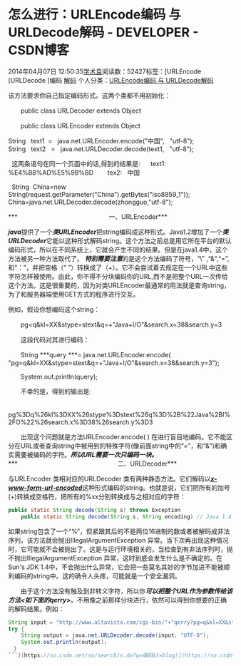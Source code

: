 # 怎么进行：URLEncode编码 与 URLDecode解码 - DEVELOPER - CSDN博客





2014年04月07日 12:50:35[学术袁](https://me.csdn.net/u012827205)阅读数：52427标签：[URLEncode																[URLDecode																[编码																[解码](https://so.csdn.net/so/search/s.do?q=解码&t=blog)
个人分类：[URLEncode编码 与 URLDecode解码](https://blog.csdn.net/u012827205/article/category/2172843)





                
该方法要求你自己指定编码形式。这两个类都不用初始化：


　　public class URLDecoder extends Object


　　public class URLEncoder extends Object


String   text1  =   java.net.URLEncoder.encode("中国",   "utf-8");   
        String   text2   =   java.net.URLDecoder.decode(text1,   "utf-8");   

  这两条语句在同一个页面中的话,得到的结果是:   
  text1:   %E4%B8%AD%E5%9B%BD     
  tex2:   中国  

  String  China=new      String(request.getParameter("China").getBytes("iso8859_1"));   
  China=java.net.URLDecoder.decode(zhongguo,"utf-8");   

***                                                    一、URLEncoder***

***java***提供了一个***类URLEncoder***把string编码成这种形式。Java1.2增加了一个***类URLDecoder***它能以这种形式解码string。这个方法之前总是用它所在平台的默认编码形式，所以在不同系统上，它就会产生不同的结果。但是在java1.4中，这个方法被另一种方法取代了。
***特别需要注意***的是这个方法编码了符号，“\” ,“&”,“=”,和“：”，并把空格（“ ”）转换成了（+）。它不会尝试着去规定在一个URL中这些字符怎样被使用。由此，你不得不分块编码你的URL,而不是把整个URL一次传给这个方法。这是很重要的，因为对类URLEncoder最通常的用法就是查询string，为了和服务器端使用GET方式的程序进行交互。


例如，假设你想编码这个string：


　　pg=q&kl=XX&stype=stext&q=+"Java+I/O"&search.x=38&search.y=3


　　这段代码对其进行编码：


　　String ***query ***= 
java.net.URLEncoder.encode( "pg=q&kl=XX&stype=stext&q=+"Java+I/O"&search.x=38&search.y=3");


       System.out.println(query);


　　不幸的是，得到的输出是:


　　pg%3Dq%26kl%3DXX%26stype%3Dstext%26q%3D%2B%22Java%2BI%2FO%22%26search.x%3D38%26search.y%3D3


　　出现这个问题就是方法URLEncoder.encode( ) 在进行盲目地编码。它不能区分在URL或者查询string中被用到的特殊字符(像前面string中的“=”，和“&”)和确实需要被编码的字符。***所以URL需要一次只编码一块。***
***                                                         二、URLDecoder***

与URLEncoder 类相对应的URLDecoder 类有两种静态方法。它们解码以[***x-www-form-url-encoded***](http://blog.csdn.net/junhuahouse/article/details/23037541)这种形式编码的string。也就是说，它们把所有的加号(+)转换成空格符，把所有的%xx分别转换成与之相对应的字符：



```java
public static String decode(String s) throws Exception　　
    public static String decode(String s, String encoding) // Java 1.4 throws UnsupportedEncodingException
```
如果string包含了一个“%”，但紧跟其后的不是两位16进制的数或者被解码成非法序列，该方法就会抛出IllegalArgumentException 异常。当下次再出现这种情况时，它可能就不会被抛出了。这是与运行环境相关的，当检查到有非法序列时，抛不抛出IllegalArgumentException 异常，这时到底会发生什么是不确定的。在Sun's JDK 1.4中，不会抛出什么异常，它会把一些莫名其妙的字节加进不能被顺利编码的string中。这的确令人头疼，可能就是一个安全漏洞。




　　由于这个方法没有触及到非转义字符，所以你***可以把整个URL作为参数传给该方法<如下面的qerry>***。不用像之前那样分块进行，依然可以得到你想要的正确的解码结果。例如：

```java
String input = "http://www.altavista.com/cgi-bin/"+"qerry?pg=q&kl=XX&stype=stext&q=%2B%22Java+I%2FO%22&search.x=38&search.y=3";　　
try {　　
    String output = java.net.URLDecoder.decode(input, "UTF-8");　　
    System.out.println(output);　
　}
```](https://so.csdn.net/so/search/s.do?q=编码&t=blog)](https://so.csdn.net/so/search/s.do?q=URLDecode&t=blog)](https://so.csdn.net/so/search/s.do?q=URLEncode&t=blog)




